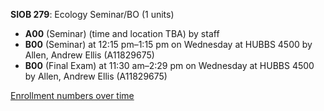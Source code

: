 **SIOB 279**: Ecology Seminar/BO (1 units)

- **A00** (Seminar) (time and location TBA) by staff
- **B00** (Seminar) at 12:15 pm–1:15 pm on Wednesday at HUBBS 4500 by Allen, Andrew Ellis (A11829675)
- **B00** (Final Exam) at 11:30 am–2:29 pm on Wednesday at HUBBS 4500 by Allen, Andrew Ellis (A11829675)

[Enrollment numbers over time](./SIOB279.tsv)
